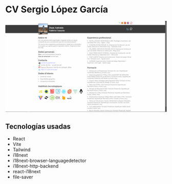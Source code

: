 # CV Sergio López García

![cv](./public/images/png/image.png)

## Tecnologías usadas

- React
- Vite
- Tailwind
- i18next
- i18next-browser-languagedetector
- i18next-http-backend
- react-i18next
- file-saver

